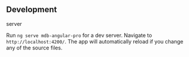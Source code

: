 ## Development 
server

Run `ng serve mdb-angular-pro` for a dev server. Navigate to `http://localhost:4200/`. The app will automatically reload if you change any of the source files.